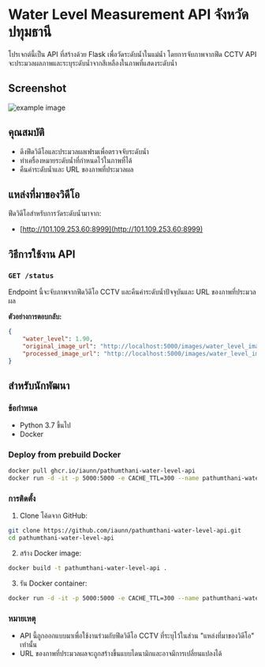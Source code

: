 # Water Level Measurement API จังหวัด ปทุมธานี

โปรเจกต์นี้เป็น API ที่สร้างด้วย Flask เพื่อวัดระดับน้ำในแม่น้ำ โดยการจับภาพจากฟีด CCTV API จะประมวลผลภาพและระบุระดับน้ำจากสีเหลืองในภาพที่แสดงระดับน้ำ

## Screenshot
  ![example image](/images/water_level_image.jpg)

## คุณสมบัติ

- ดึงฟีดวิดีโอและประมวลผลเฟรมเพื่อตรวจจับระดับน้ำ
- ทำเครื่องหมายระดับน้ำที่กำหนดไว้ในภาพที่ได้
- คืนค่าระดับน้ำและ URL ของภาพที่ประมวลผล

## แหล่งที่มาของวิดีโอ
ฟีดวิดีโอสำหรับการวัดระดับน้ำมาจาก:

- [http://101.109.253.60:8999](http://101.109.253.60:8999)

## วิธีการใช้งาน API

### `GET /status`
Endpoint นี้จะจับภาพจากฟีดวิดีโอ CCTV และคืนค่าระดับน้ำปัจจุบันและ URL ของภาพที่ประมวลผล

**ตัวอย่างการตอบกลับ:**

```json
{
    "water_level": 1.90,
    "original_image_url": "http://localhost:5000/images/water_level_image_20231006_154500_original.jpg",
    "processed_image_url": "http://localhost:5000/images/water_level_image_20231006_154500_processed.jpg"
}
```

## สำหรับนักพัฒนา
### ข้อกำหนด

- Python 3.7 ขึ้นไป
- Docker

### Deploy from prebuild Docker
```bash
docker pull ghcr.io/iaunn/pathumthani-water-level-api
docker run -d -it -p 5000:5000 -e CACHE_TTL=300 --name pathumthani-water-level-api ghcr.io/iaunn/pathumthani-water-level-api
```

### การติดตั้ง

1. Clone โค้ดจาก GitHub:
```bash
git clone https://github.com/iaunn/pathumthani-water-level-api.git
cd pathumthani-water-level-api
```
2.  สร้าง Docker image:
```bash
docker build -t pathumthani-water-level-api .
```
3. รัน Docker container:
```bash
docker run -d -it -p 5000:5000 -e CACHE_TTL=300 --name pathumthani-water-level-api pathumthani-water-level-api
```

### หมายเหตุ

-   API นี้ถูกออกแบบมาเพื่อใช้งานร่วมกับฟีดวิดีโอ CCTV ที่ระบุไว้ในส่วน "แหล่งที่มาของวิดีโอ" เท่านั้น
-   URL ของภาพที่ประมวลผลจะถูกสร้างขึ้นแบบไดนามิกและอาจมีการเปลี่ยนแปลงได้
